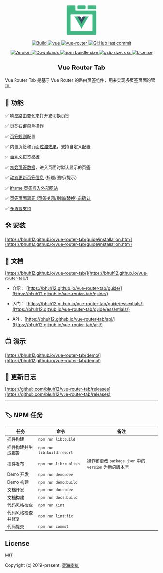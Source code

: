 <p align="center">
  <a href="https://bhuh12.github.io/vue-router-tab/" target="_blank" rel="noopener noreferrer">
    <img width="100" src="public/img/logo.png" alt="vue-router-tab logo">
  </a>
</p>

<p align="center">
  <a target="_blank" href="https://www.travis-ci.org/bhuh12/vue-router-tab">
    <img src="https://www.travis-ci.org/bhuh12/vue-router-tab.svg?branch=dev" alt="Build">
  </a>

  <a href="https://github.com/vuejs/vue">
    <img src="https://img.shields.io/badge/vue-2.5.22-brightgreen.svg" alt="vue">
  </a>

  <a href="https://github.com/vuejs/vue-router">
    <img src="https://img.shields.io/badge/vue--router-3.0.1-brightgreen.svg" alt="vue-router">
  </a>

  <a target="_blank" href="https://github.com/bhuh12/vue-router-tab">
    <img alt="GitHub last commit" src="https://img.shields.io/github/last-commit/bhuh12/vue-router-tab.svg">
  </a>
</p>

<p align="center">
  <a target="_blank" href="https://www.npmjs.com/package/vue-router-tab">
    <img src="https://img.shields.io/npm/v/vue-router-tab.svg" alt="Version">
  </a>

  <a target="_blank" href="https://npmcharts.com/compare/vue-router-tab?minimal=true">
    <img src="https://img.shields.io/npm/dm/vue-router-tab.svg" alt="Downloads">
  </a>

  <a target="_blank" href="https://www.npmjs.com/package/vue-router-tab">
    <img alt="npm bundle size" src="https://img.shields.io/bundlephobia/minzip/vue-router-tab.svg?label=gzip:JS">
  </a>

  <a target="_blank" href="https://www.npmjs.com/package/vue-router-tab">
    <img alt="gzip size: css" src="http://img.badgesize.io/https://unpkg.com/vue-router-tab/dist/lib/vue-router-tab.css?compression=gzip&label=gzip:CSS">
  </a>
  
  <a target="_blank" href="https://github.com/bhuh12/vue-router-tab/blob/dev/LICENSE">
    <img src="https://img.shields.io/npm/l/vue-router-tab.svg" alt="License">
  </a>
</p>

<h2 align="center">Vue Router Tab</h2>

Vue Router Tab 是基于 Vue Router 的路由页签组件，用来实现多页签页面的管理。


## 📌 功能

✅ 响应路由变化来打开或切换页签

✅ 页签右键菜单操作

✅ [页签规则](https://bhuh12.github.io/vue-router-tab/guide/essentials/rule.html)配置

✅ 内置页签和页面[过渡效果](https://bhuh12.github.io/vue-router-tab/guide/advanced/transition.html)，支持自定义配置

✅ [自定义页签模板](https://bhuh12.github.io/vue-router-tab/guide/advanced/slot.html)

✅ [初始页签数据](https://bhuh12.github.io/vue-router-tab/guide/advanced/initial-tabs.html)，进入页面时默认显示的页签

✅ [动态更新页签信息](https://bhuh12.github.io/vue-router-tab/guide/advanced/dynamic-tab-info.html) (标题/图标/提示)

✅ [iframe 页签嵌入外部网站](https://bhuh12.github.io/vue-router-tab/guide/essentials/iframe.html)

✅ [页签页面离开 (页签关闭/刷新/替换) 前确认](https://bhuh12.github.io/vue-router-tab/guide/advanced/page-leave.html)

✅ [多语言支持](https://bhuh12.github.io/vue-router-tab/guide/essentials/i18n.html)


## 🛠 安装

[https://bhuh12.github.io/vue-router-tab/guide/installation.html](https://bhuh12.github.io/vue-router-tab/guide/installation.html)

## 📝 文档

[https://bhuh12.github.io/vue-router-tab/](https://bhuh12.github.io/vue-router-tab/)

  - 介绍：
  [https://bhuh12.github.io/vue-router-tab/guide/](https://bhuh12.github.io/vue-router-tab/guide/)

  - 入门：
  [https://bhuh12.github.io/vue-router-tab/guide/essentials/](https://bhuh12.github.io/vue-router-tab/guide/essentials/)

  - API：
  [https://bhuh12.github.io/vue-router-tab/api/](https://bhuh12.github.io/vue-router-tab/api/)

## 📺 演示

[https://bhuh12.github.io/vue-router-tab/demo/](https://bhuh12.github.io/vue-router-tab/demo/)

## 📃 更新日志

[https://github.com/bhuh12/vue-router-tab/releases](https://github.com/bhuh12/vue-router-tab/releases)

---


## 🏷 NPM 任务

| 任务 | 命令 | 备注 |
| ---- | ---- | ---- |
| 插件构建 | `npm run lib:build` |
| 插件构建并生成报告 | `npm run lib:build:report` |
| 插件发布 | `npm run lib:publish` | 操作前更改 `package.json` 中的 `version` 为新的版本号 |
| Demo 开发 | `npm run demo:dev` |
| Demo 构建 | `npm run demo:build` |
| 文档开发 | `npm run docs:dev` |
| 文档构建 | `npm run docs:build` |
| 代码风格检查 | `npm run lint` |
| 代码风格检查并修复 | `npm run lint:fix` |
| 代码提交 | `npm run commit` |


## License

[MIT](http://opensource.org/licenses/MIT)

Copyright (c) 2019-present, [碧海幽虹](https://bhuh.net)
